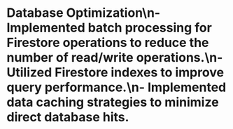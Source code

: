 # Database Optimization\n- Implemented batch processing for Firestore operations to reduce the number of read/write operations.\n- Utilized Firestore indexes to improve query performance.\n- Implemented data caching strategies to minimize direct database hits.